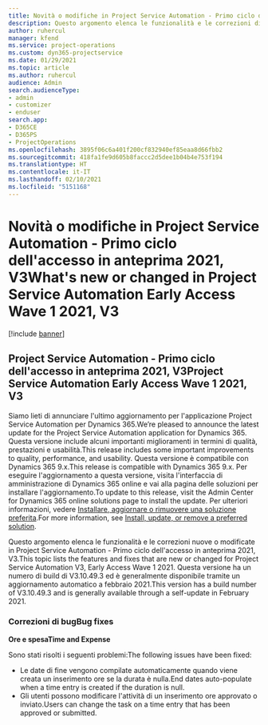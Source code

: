 ```yaml
---
title: Novità o modifiche in Project Service Automation - Primo ciclo dell'accesso in anteprima 2021, V3
description: Questo argomento elenca le funzionalità e le correzioni disponibili in Project Service Automation - Primo ciclo dell'accesso in anteprima 2021, V3.
author: ruhercul
manager: kfend
ms.service: project-operations
ms.custom: dyn365-projectservice
ms.date: 01/29/2021
ms.topic: article
ms.author: ruhercul
audience: Admin
search.audienceType:
- admin
- customizer
- enduser
search.app:
- D365CE
- D365PS
- ProjectOperations
ms.openlocfilehash: 3895f06c6a401f200cf832940ef85eaa8d66fbb2
ms.sourcegitcommit: 418fa1fe9d605b8faccc2d5dee1b04b4e753f194
ms.translationtype: HT
ms.contentlocale: it-IT
ms.lasthandoff: 02/10/2021
ms.locfileid: "5151168"
---
```

# <a name="whats-new-or-changed-in-project-service-automation-early-access-wave-1-2021-v3"></a><span data-ttu-id="917c1-103">Novità o modifiche in Project Service Automation - Primo ciclo dell'accesso in anteprima 2021, V3</span><span class="sxs-lookup"><span data-stu-id="917c1-103">What's new or changed in Project Service Automation Early Access Wave 1 2021, V3</span></span>

[!include [banner](../includes/psa-now-project-operations.md)]

## <a name="project-service-automation-early-access-wave-1-2021-v3"></a><span data-ttu-id="917c1-104">Project Service Automation - Primo ciclo dell'accesso in anteprima 2021, V3</span><span class="sxs-lookup"><span data-stu-id="917c1-104">Project Service Automation Early Access Wave 1 2021, V3</span></span>

<span data-ttu-id="917c1-105">Siamo lieti di annunciare l'ultimo aggiornamento per l'applicazione Project Service Automation per Dynamics 365.</span><span class="sxs-lookup"><span data-stu-id="917c1-105">We’re pleased to announce the latest update for the Project Service Automation application for Dynamics 365.</span></span> <span data-ttu-id="917c1-106">Questa versione include alcuni importanti miglioramenti in termini di qualità, prestazioni e usabilità.</span><span class="sxs-lookup"><span data-stu-id="917c1-106">This release includes some important improvements to quality, performance, and usability.</span></span> <span data-ttu-id="917c1-107">Questa versione è compatibile con Dynamics 365 9.x.</span><span class="sxs-lookup"><span data-stu-id="917c1-107">This release is compatible with Dynamics 365 9.x.</span></span> <span data-ttu-id="917c1-108">Per eseguire l'aggiornamento a questa versione, visita l'interfaccia di amministrazione di Dynamics 365 online e vai alla pagina delle soluzioni per installare l'aggiornamento.</span><span class="sxs-lookup"><span data-stu-id="917c1-108">To update to this release, visit the Admin Center for Dynamics 365 online solutions page to install the update.</span></span> <span data-ttu-id="917c1-109">Per ulteriori informazioni, vedere [Installare, aggiornare o rimuovere una soluzione preferita](https://docs.microsoft.com/power-platform/admin/install-remove-preferred-solution).</span><span class="sxs-lookup"><span data-stu-id="917c1-109">For more information, see [Install, update, or remove a preferred solution](https://docs.microsoft.com/power-platform/admin/install-remove-preferred-solution).</span></span>

<span data-ttu-id="917c1-110">Questo argomento elenca le funzionalità e le correzioni nuove o modificate in Project Service Automation - Primo ciclo dell'accesso in anteprima 2021, V3.</span><span class="sxs-lookup"><span data-stu-id="917c1-110">This topic lists the features and fixes that are new or changed for Project Service Automation V3, Early Access Wave 1 2021.</span></span> <span data-ttu-id="917c1-111">Questa versione ha un numero di build di V3.10.49.3 ed è generalmente disponibile tramite un aggiornamento automatico a febbraio 2021.</span><span class="sxs-lookup"><span data-stu-id="917c1-111">This version has a build number of V3.10.49.3 and is generally available through a self-update in February 2021.</span></span>


### <a name="bug-fixes"></a><span data-ttu-id="917c1-112">Correzioni di bug</span><span class="sxs-lookup"><span data-stu-id="917c1-112">Bug fixes</span></span>

<span data-ttu-id="917c1-113">**Ore e spesa**</span><span class="sxs-lookup"><span data-stu-id="917c1-113">**Time and Expense**</span></span>

<span data-ttu-id="917c1-114">Sono stati risolti i seguenti problemi:</span><span class="sxs-lookup"><span data-stu-id="917c1-114">The following issues have been fixed:</span></span>

- <span data-ttu-id="917c1-115">Le date di fine vengono compilate automaticamente quando viene creata un inserimento ore se la durata è nulla.</span><span class="sxs-lookup"><span data-stu-id="917c1-115">End dates auto-populate when a time entry is created if the duration is null.</span></span>
- <span data-ttu-id="917c1-116">Gli utenti possono modificare l'attività di un inserimento ore approvato o inviato.</span><span class="sxs-lookup"><span data-stu-id="917c1-116">Users can change the task on a time entry that has been approved or submitted.</span></span>
